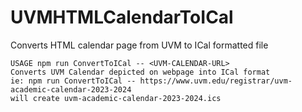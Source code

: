 # UVMHTMLCalendarToICal

Converts HTML calendar page from UVM to ICal formatted file

```
USAGE npm run ConvertToICal -- <UVM-CALENDAR-URL>
Converts UVM Calendar depicted on webpage into ICal format
ie: npm run ConvertToICal -- https://www.uvm.edu/registrar/uvm-academic-calendar-2023-2024
will create uvm-academic-calendar-2023-2024.ics

```

